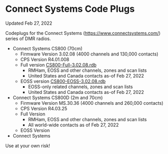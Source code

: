 # Connect Systems Code Plugs

Updated Feb 27, 2022

Codeplugs for the Connect Systems (https://www.connectsystems.com/) series of DMR radios.

* Connect Systems CS800 (70cm)
  * Firmware Version 3.02.08 (4000 channels and 130,000 contacts)
  * CPS Version R4.01.008
  * Full version [CS800-Full-3.02.08.rdb](https://github.com/edgeofspace/codeplugs/raw/main/ConnectSystems/CS800/CS800-Full-3.02.08.rdb)
    * RMHam, EOSS and other channels, zones and scan lists
    * United States and Canada contacts as-of Feb 27, 2022
  * EOSS version [CS800-EOSS-3.02.08.rdb](https://github.com/edgeofspace/codeplugs/raw/main/ConnectSystems/CS800/CS800-EOSS-3.02.08.rdb)
    * EOSS-only related channels, zones and scan lists
    * United States and Canada contacts as-of Feb 27, 2022
* Connect Systems CS800D (2m and 70cm)
  * Firmware Version MS.30.36 (4000 channels and 260,000 contacts)
  * CPS Version R4.03.25
  * Full Version
    * RMHam, EOSS and other channels, zones and scan lists
    * All world-wide contacts as of Feb 27, 2022
  * EOSS Version
* Connect Systems

Use at your own risk!

